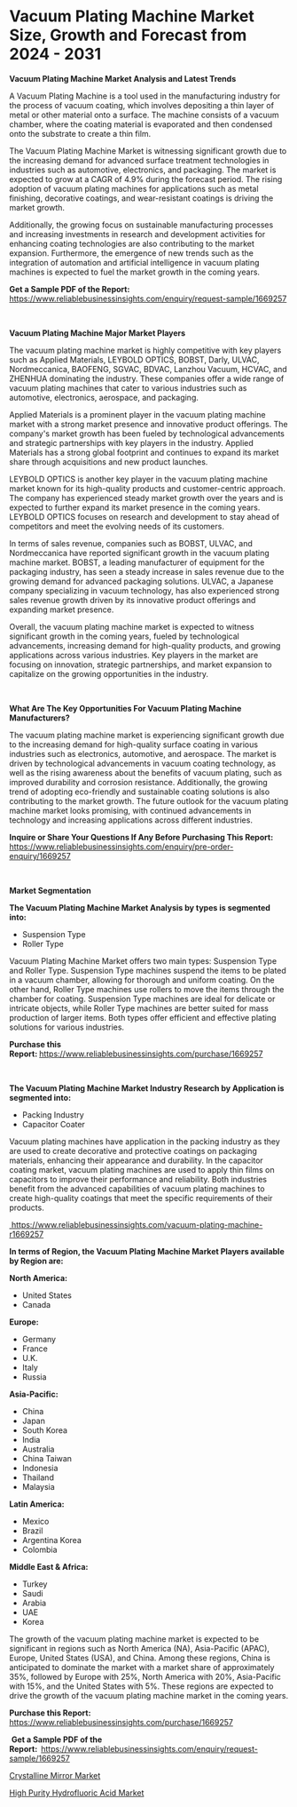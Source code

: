 <p><h1>Vacuum Plating Machine Market Size, Growth and Forecast from 2024 - 2031</h1></p><p><strong>Vacuum Plating Machine Market Analysis and Latest Trends</strong></p>
<p><p>A Vacuum Plating Machine is a tool used in the manufacturing industry for the process of vacuum coating, which involves depositing a thin layer of metal or other material onto a surface. The machine consists of a vacuum chamber, where the coating material is evaporated and then condensed onto the substrate to create a thin film.</p><p>The Vacuum Plating Machine Market is witnessing significant growth due to the increasing demand for advanced surface treatment technologies in industries such as automotive, electronics, and packaging. The market is expected to grow at a CAGR of 4.9% during the forecast period. The rising adoption of vacuum plating machines for applications such as metal finishing, decorative coatings, and wear-resistant coatings is driving the market growth.</p><p>Additionally, the growing focus on sustainable manufacturing processes and increasing investments in research and development activities for enhancing coating technologies are also contributing to the market expansion. Furthermore, the emergence of new trends such as the integration of automation and artificial intelligence in vacuum plating machines is expected to fuel the market growth in the coming years.</p></p>
<p><strong>Get a Sample PDF of the Report:&nbsp;</strong> <a href="https://www.reliablebusinessinsights.com/enquiry/request-sample/1669257">https://www.reliablebusinessinsights.com/enquiry/request-sample/1669257</a></p>
<p>&nbsp;</p>
<p><strong>Vacuum Plating Machine Major Market Players</strong></p>
<p><p>The vacuum plating machine market is highly competitive with key players such as Applied Materials, LEYBOLD OPTICS, BOBST, Darly, ULVAC, Nordmeccanica, BAOFENG, SGVAC, BDVAC, Lanzhou Vacuum, HCVAC, and ZHENHUA dominating the industry. These companies offer a wide range of vacuum plating machines that cater to various industries such as automotive, electronics, aerospace, and packaging.</p><p>Applied Materials is a prominent player in the vacuum plating machine market with a strong market presence and innovative product offerings. The company's market growth has been fueled by technological advancements and strategic partnerships with key players in the industry. Applied Materials has a strong global footprint and continues to expand its market share through acquisitions and new product launches.</p><p>LEYBOLD OPTICS is another key player in the vacuum plating machine market known for its high-quality products and customer-centric approach. The company has experienced steady market growth over the years and is expected to further expand its market presence in the coming years. LEYBOLD OPTICS focuses on research and development to stay ahead of competitors and meet the evolving needs of its customers.</p><p>In terms of sales revenue, companies such as BOBST, ULVAC, and Nordmeccanica have reported significant growth in the vacuum plating machine market. BOBST, a leading manufacturer of equipment for the packaging industry, has seen a steady increase in sales revenue due to the growing demand for advanced packaging solutions. ULVAC, a Japanese company specializing in vacuum technology, has also experienced strong sales revenue growth driven by its innovative product offerings and expanding market presence.</p><p>Overall, the vacuum plating machine market is expected to witness significant growth in the coming years, fueled by technological advancements, increasing demand for high-quality products, and growing applications across various industries. Key players in the market are focusing on innovation, strategic partnerships, and market expansion to capitalize on the growing opportunities in the industry.</p></p>
<p>&nbsp;</p>
<p><strong>What Are The Key Opportunities For Vacuum Plating Machine Manufacturers?</strong></p>
<p><p>The vacuum plating machine market is experiencing significant growth due to the increasing demand for high-quality surface coating in various industries such as electronics, automotive, and aerospace. The market is driven by technological advancements in vacuum coating technology, as well as the rising awareness about the benefits of vacuum plating, such as improved durability and corrosion resistance. Additionally, the growing trend of adopting eco-friendly and sustainable coating solutions is also contributing to the market growth. The future outlook for the vacuum plating machine market looks promising, with continued advancements in technology and increasing applications across different industries.</p></p>
<p><strong>Inquire or Share Your Questions If Any Before Purchasing This Report:</strong> <a href="https://www.reliablebusinessinsights.com/enquiry/pre-order-enquiry/1669257">https://www.reliablebusinessinsights.com/enquiry/pre-order-enquiry/1669257</a></p>
<p>&nbsp;</p>
<p><strong>Market Segmentation</strong></p>
<p><strong>The Vacuum Plating Machine Market Analysis by types is segmented into:</strong></p>
<p><ul><li>Suspension Type</li><li>Roller Type</li></ul></p>
<p><p>Vacuum Plating Machine Market offers two main types: Suspension Type and Roller Type. Suspension Type machines suspend the items to be plated in a vacuum chamber, allowing for thorough and uniform coating. On the other hand, Roller Type machines use rollers to move the items through the chamber for coating. Suspension Type machines are ideal for delicate or intricate objects, while Roller Type machines are better suited for mass production of larger items. Both types offer efficient and effective plating solutions for various industries.</p></p>
<p><strong>Purchase this Report:&nbsp;</strong><a href="https://www.reliablebusinessinsights.com/purchase/1669257">https://www.reliablebusinessinsights.com/purchase/1669257</a></p>
<p>&nbsp;</p>
<p><strong>The Vacuum Plating Machine Market Industry Research by Application is segmented into:</strong></p>
<p><ul><li>Packing Industry</li><li>Capacitor Coater</li></ul></p>
<p><p>Vacuum plating machines have application in the packing industry as they are used to create decorative and protective coatings on packaging materials, enhancing their appearance and durability. In the capacitor coating market, vacuum plating machines are used to apply thin films on capacitors to improve their performance and reliability. Both industries benefit from the advanced capabilities of vacuum plating machines to create high-quality coatings that meet the specific requirements of their products.</p></p>
<p><a href="https://www.reliablebusinessinsights.com/vacuum-plating-machine-r1669257">&nbsp;https://www.reliablebusinessinsights.com/vacuum-plating-machine-r1669257</a></p>
<p><strong>In terms of Region, the Vacuum Plating Machine Market Players available by Region are:</strong></p>
<p>
    <p> <strong> North America: </strong>
        <ul>
            <li>United States</li>
            <li>Canada</li>
        </ul>
        </p> 
    <p> <strong> Europe: </strong>
        <ul>
            <li>Germany</li>
            <li>France</li>
            <li>U.K.</li>
            <li>Italy</li>
            <li>Russia</li>
        </ul>
        </p> 
    <p> <strong> Asia-Pacific: </strong>
        <ul>
            <li>China</li>
            <li>Japan</li>
            <li>South Korea</li>
            <li>India</li>
            <li>Australia</li>
            <li>China Taiwan</li>
            <li>Indonesia</li>
            <li>Thailand</li>
            <li>Malaysia</li>
        </ul>
        </p> 
    <p> <strong> Latin America: </strong>
        <ul>
            <li>Mexico</li>
            <li>Brazil</li>
            <li>Argentina Korea</li>
            <li>Colombia</li>
        </ul>
        </p> 
    <p> <strong> Middle East & Africa: </strong>
        <ul>
            <li>Turkey</li>
            <li>Saudi</li>
            <li>Arabia</li>
            <li>UAE</li>
            <li>Korea</li>
        </ul>
    </p>
    </p>
<p><p>The growth of the vacuum plating machine market is expected to be significant in regions such as North America (NA), Asia-Pacific (APAC), Europe, United States (USA), and China. Among these regions, China is anticipated to dominate the market with a market share of approximately 35%, followed by Europe with 25%, North America with 20%, Asia-Pacific with 15%, and the United States with 5%. These regions are expected to drive the growth of the vacuum plating machine market in the coming years.</p></p>
<p><strong>Purchase this Report: </strong><a href="https://www.reliablebusinessinsights.com/purchase/1669257">https://www.reliablebusinessinsights.com/purchase/1669257</a></p>
<p>&nbsp;<strong>Get a Sample PDF of the Report:&nbsp;&nbsp;</strong><a href="https://www.reliablebusinessinsights.com/enquiry/request-sample/1669257">https://www.reliablebusinessinsights.com/enquiry/request-sample/1669257</a></p>
<p><strong></strong></p>
<p><p><a href="https://github.com/courtnhaw34343/Market-Research-Report-List-1/blob/main/crystalline-mirror-market.md">Crystalline Mirror Market</a></p><p><a href="https://view.publitas.com/reportprime-1/high-purity-hydrofluoric-acid-market-size-share-analysis-growth-trends-forecasts-2024-2031/">High Purity Hydrofluoric Acid Market</a></p></p>